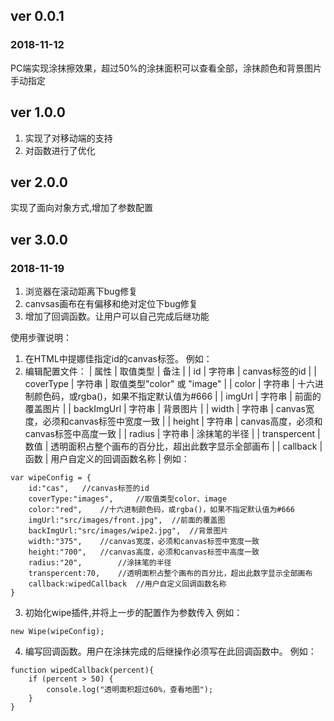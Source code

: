 ﻿## ver 0.0.1 ##
### 2018-11-12 ###
PC端实现涂抹擦效果，超过50%的涂抹面积可以查看全部，涂抹颜色和背景图片手动指定
## ver 1.0.0 ##
1. 实现了对移动端的支持
2. 对函数进行了优化
## ver 2.0.0 ##
实现了面向对象方式,增加了参数配置
## ver 3.0.0 ##
### 2018-11-19 ###
1. 浏览器在滚动距离下bug修复
2. canvsas画布在有偏移和绝对定位下bug修复
3. 增加了回调函数。让用户可以自己完成后继功能

使用步骤说明：
1. 在HTML中提娜佳指定id的canvas标签。
例如：<canvas id="cas" width="375" height="700"></canvas>
2. 编辑配置文件：
| 属性 | 取值类型 | 备注 |
| id | 字符串 | canvas标签的id |
| coverType | 字符串 | 取值类型"color" 或 "image" |
| color | 字符串 | 十六进制颜色码，或rgba()，如果不指定默认值为#666 |
| imgUrl | 字符串 | 前面的覆盖图片 |
| backImgUrl | 字符串 | 背景图片 |
| width | 字符串 | canvas宽度，必须和canvas标签中宽度一致 |
| height | 字符串 | canvas高度，必须和canvas标签中高度一致 |
| radius | 字符串 | 涂抹笔的半径 |
| transpercent | 数值 | 透明面积占整个画布的百分比，超出此数字显示全部画布 |
| callback | 函数 | 用户自定义的回调函数名称 |
例如：
``` 
var wipeConfig = {
	id:"cas",	//canvas标签的id
	coverType:"images",		//取值类型color、image
	color:"red",	//十六进制颜色码，或rgba()，如果不指定默认值为#666
	imgUrl:"src/images/front.jpg",	//前面的覆盖图
	backImgUrl:"src/images/wipe2.jpg",	//背景图片
	width:"375",	//canvas宽度，必须和canvas标签中宽度一致
	height:"700",	//canvas高度，必须和canvas标签中高度一致
	radius:"20",		//涂抹笔的半径
	transpercent:70, 	//透明面积占整个画布的百分比，超出此数字显示全部画布
	callback:wipedCallback 	//用户自定义回调函数名称
}
 ```3. 初始化wipe插件,并将上一步的配置作为参数传入例如：``` 
new Wipe(wipeConfig); ```4. 编写回调函数。用户在涂抹完成的后继操作必须写在此回调函数中。例如：``` 
function wipedCallback(percent){	if (percent > 50) {		console.log("透明面积超过60%，查看地图");	}} ```